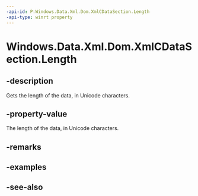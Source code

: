 ----api-id: P:Windows.Data.Xml.Dom.XmlCDataSection.Length
-api-type: winrt property
---<!-- Property syntaxpublic uint Length { get; }--># Windows.Data.Xml.Dom.XmlCDataSection.Length## -descriptionGets the length of the data, in Unicode characters.## -property-valueThe length of the data, in Unicode characters.## -remarks## -examples## -see-also